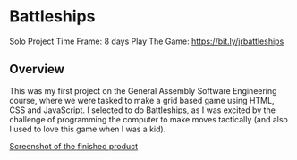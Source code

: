 # Battleships

Solo Project
Time Frame: 8 days
Play The Game: https://bit.ly/jrbattleships

## Overview

This was my first project on the General Assembly Software Engineering course, where we were tasked to make a grid based game using HTML, CSS and JavaScript. I selected to do Battleships, as I was excited by the challenge of programming the computer to make moves tactically (and also I used to love this game when I was a kid).

[Screenshot of the finished product](./assets/readme_images/battleships.png)


